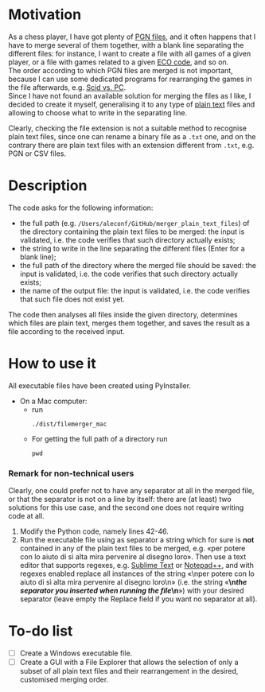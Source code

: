 # Motivation

As a chess player, I have got plenty of [PGN files](https://en.wikipedia.org/wiki/Portable_Game_Notation), and it often happens that I have to merge several of them together, with a blank line separating the different files: for instance, I want to create a file with all games of a given player, or a file with games related to a given [ECO code](https://en.wikipedia.org/wiki/Encyclopaedia_of_Chess_Openings#Main_ECO_codes), and so on. \
The order according to which PGN files are merged is not important, because I can use some dedicated programs for rearranging the games in the file afterwards, e.g. [Scid vs. PC](https://scidvspc.sourceforge.net/). \
Since I have not found an available solution for merging the files as I like, I decided to create it myself, generalising it to any type of [plain text](https://en.wikipedia.org/wiki/Plain_text) files and allowing to choose what to write in the separating line.

Clearly, checking the file extension is not a suitable method to recognise plain text files, since one can rename a binary file as a `.txt` one, and on the contrary there are plain text files with an extension different from `.txt`, e.g. PGN or CSV files.

# Description

The code asks for the following information:
- the full path (e.g. `/Users/aleconf/GitHub/merger_plain_text_files`) of the directory containing the plain text files to be merged: the input is validated, i.e. the code verifies that such directory actually exists;
- the string to write in the line separating the different files (Enter for a blank line);
- the full path of the directory where the merged file should be saved: the input is validated, i.e. the code verifies that such directory actually exists;
- the name of the output file: the input is validated, i.e. the code verifies that such file does not exist yet.

The code then analyses all files inside the given directory, determines which files are plain text, merges them together, and saves the result as a file according to the received input.

# How to use it

All executable files have been created using PyInstaller.

- On a Mac computer: 
    - run
        ```
        ./dist/filemerger_mac
        ```
    - For getting the full path of a directory run
        ```
        pwd
        ```


### Remark for non-technical users

Clearly, one could prefer not to have any separator at all in the merged file, or that the separator is not on a line by itself: there are (at least) two solutions for this use case, and the second one does not require writing code at all.
1. Modify the Python code, namely lines 42-46.
2. Run the executable file using as separator a string which for sure is **not** contained in any of the plain text files to be merged, e.g. «per potere con lo aiuto di sì alta mira pervenire al disegno loro». Then use a text editor that supports regexes, e.g. [Sublime Text](https://www.sublimetext.com/) or [Notepad++](https://notepad-plus-plus.org/), and with regexes enabled replace all instances of the string «\nper potere con lo aiuto di sì alta mira pervenire al disegno loro\n» (i.e. the string «**\n*the separator you inserted when running the file*\n**») with your desired separator (leave empty the Replace field if you want no separator at all).

# To-do list

* [ ] Create a Windows executable file.
* [ ] Create a GUI with a File Explorer that allows the selection of only a subset of all plain text files and their rearrangement in the desired, customised merging order.
